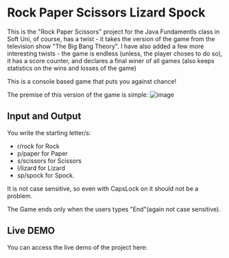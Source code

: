 # Rock Paper Scissors Lizard Spock

This is the "Rock Paper Scissors" project for the Java Fundamentls class in Soft Uni, of course, has a twist - it takes the version of the game from the television show "The Big Bang Theory". I have also added a few more interesting twists - the game is endless (unless, the player choses to do so), it has a score counter, and declares a final winer of all games (also keeps statistics on the wins and losses of the game)

This is a console based game that puts you against chance!

The premise of this version of the game is simple:
![image](https://github.com/Lidiyan93/RockPaperScissorsLizardSpock/assets/156517466/eee1a74f-7c10-409a-8070-a27c96d1c9f2)


## Input and Output

You write the starting letter/s:

- r/rock for Rock
- p/paper for Paper
- s/scissors for Scissors
- l/lizard for Lizard
- sp/spock for Spock.

It is not case sensitive, so even with CapsLock on it should not be a problem.

The Game ends only when the users types "End"(again not case sensitive).

## Live DEMO
You can access the live demo of the project here: 

